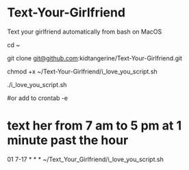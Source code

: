 # Text-Your-Girlfriend
Text your girlfriend automatically from bash on MacOS

cd ~

git clone git@github.com:kidtangerine/Text-Your-Girlfriend.git

chmod +x ~/Text-Your-Girlfriend/i_love_you_script.sh

./i_love_you_script.sh

#or add to crontab -e 
# text her from 7 am to 5 pm at 1 minute past the hour

01 7-17 * * * ~/Text_Your_Girlfriend/i_love_you_script.sh 
